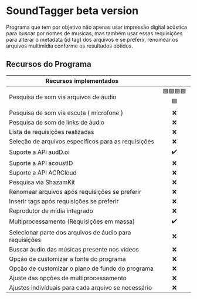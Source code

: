 # SoundTagger beta version

Programa que tem por objetivo não apenas usar impressão digital acústica para buscar por nomes de musicas, mas também
usar essas requisições para alterar o metadata (id tag) dos arquivos e se preferir, renomear os arquivos multimídia
conforme os resultados obtidos.
 
## Recursos do Programa

| Recursos implementados                                  |            |
|---------------------------------------------------------|:----------:|
| Pesquisa de som via arquivos de áudio                   | 🟩🟩🟩🟩🟩 |
| Pesquisa de som via escuta ( microfone )                |     ❌      |
| Pesquisa de som de links de áudio                       |     ❌      |
| Lista de requisições realizadas                         |     ❌      |
| Seleção de arquivos específicos para as requisições     |     ❌      |
| Suporte a API audD.oi                                   |     ✔️     |
| Suporte a API acoustID                                  |     ❌      |
| Suporte a API ACRCloud                                  |     ❌      |
| Pesquisa via ShazamKit                                  |     ❌      |
| Renomear arquivos após requisições se preferir          |     ❌      |
| Inserir tags após requisições se preferir               |     ❌      |
| Reprodutor de mídia integrado                           |     ❌      |
| Multiprocessamento (Requisições em massa)               |     ✔️     |
| Selecionar parte dos arquivos de áudio para requisições |     ❌      |
| Buscar áudio das músicas presente nos vídeos            |     ❌      |
| Opção de customizar a fonte do programa                 |     ❌      |
| Opção de customizar o plano de fundo do programa        |     ❌      |
| Ajuste das opções de multiprocessamento                 |     ❌      |
| Ajustes indivíduais para cada arquivo se necessário     |     ❌      |
